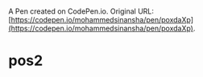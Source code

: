 # 

A Pen created on CodePen.io. Original URL: [https://codepen.io/mohammedsinansha/pen/poxdaXp](https://codepen.io/mohammedsinansha/pen/poxdaXp).

# pos2
